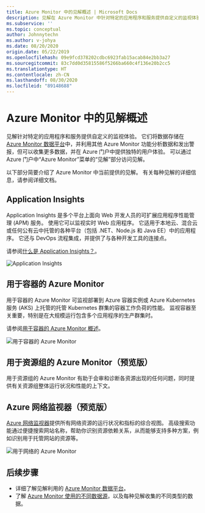 ```yaml
---
title: Azure Monitor 中的见解概述 | Microsoft Docs
description: 见解在 Azure Monitor 中针对特定的应用程序和服务提供自定义的监视体验。 本文简要介绍了当前提供的每种见解。
ms.subservice: ''
ms.topic: conceptual
author: Johnnytechn
ms.author: v-johya
ms.date: 08/20/2020
origin.date: 05/22/2019
ms.openlocfilehash: 09e9fcd378202cdbc6923fab15acab84e2bb3a27
ms.sourcegitcommit: 83c7dd0d35815586f5266ba660c4f136e20b2cc5
ms.translationtype: HT
ms.contentlocale: zh-CN
ms.lasthandoff: 08/30/2020
ms.locfileid: "89148688"
---
```

# <a name="overview-of-insights-in-azure-monitor"></a>Azure Monitor 中的见解概述
见解针对特定的应用程序和服务提供自定义的监视体验。 它们将数据存储在 [Azure Monitor 数据平台](../platform/data-platform.md)中，并利用其他 Azure Monitor 功能分析数据和发出警报，但可以收集更多数据，并在 Azure 门户中提供独特的用户体验。 可以通过 Azure 门户中“Azure Monitor”菜单的“见解”部分访问见解。


以下部分简要介绍了 Azure Monitor 中当前提供的见解。 有关每种见解的详细信息，请参阅详细文档。

## <a name="application-insights"></a>Application Insights
Application Insights 是多个平台上面向 Web 开发人员的可扩展应用程序性能管理 (APM) 服务。 使用它可以监视实时 Web 应用程序。 它适用于本地云、混合云或任何公有云中托管的各种平台（包括 .NET、Node.js 和 Java EE）中的应用程序。 它还与 DevOps 流程集成，并提供了与各种开发工具的连接点。

请参阅[什么是 Application Insights？](../app/app-insights-overview.md)。

![Application Insights](./media/insights-overview/app-insights.png)

## <a name="azure-monitor-for-containers"></a>用于容器的 Azure Monitor
用于容器的 Azure Monitor 可监视部署到 Azure 容器实例或 Azure Kubernetes 服务 (AKS) 上托管的托管 Kubernetes 群集的容器工作负荷的性能。 监视容器至关重要，特别是在大规模运行包含多个应用程序的生产群集时。

请参阅[用于容器的 Azure Monitor 概述](./container-insights-overview.md)。

![用于容器的 Azure Monitor](./media/insights-overview/container-insights.png)

## <a name="azure-monitor-for-resource-groups-preview"></a>用于资源组的 Azure Monitor（预览版）
用于资源组的 Azure Monitor 有助于会审和诊断各资源出现的任何问题，同时提供有关资源组整体运行状况和性能的上下文。

<!--Not available in MC: ./resource-group-insights.md-->
## <a name="azure-monitor-for-networks-preview"></a>Azure 网络监视器（预览版）
[Azure 网络监视器](network-insights-overview.md)提供所有网络资源的运行状况和指标的综合视图。 高级搜索功能通过便捷搜索网站名称，帮助你识别资源依赖关系，从而能够支持多种方案，例如识别用于托管网站的资源等。

![用于网络的 Azure Monitor](./media/insights-overview/network-insights.png)

## <a name="next-steps"></a>后续步骤
* 详细了解见解利用的 [Azure Monitor 数据平台](../platform/data-platform.md)。
* 了解 [Azure Monitor 使用的不同数据源](../platform/data-sources.md)，以及每种见解收集的不同类型的数据。


